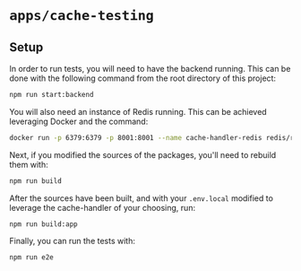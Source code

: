 # `apps/cache-testing`

## Setup

In order to run tests, you will need to have the backend running. This can be done with the following command from the root directory of this project:

```bash
npm run start:backend
```

You will also need an instance of Redis running. This can be achieved leveraging Docker and the command:

```bash
docker run -p 6379:6379 -p 8001:8001 --name cache-handler-redis redis/redis-stack:latest
```


Next, if you modified the sources of the packages, you'll need to rebuild them with:

```bash
npm run build
```

After the sources have been built, and with your `.env.local` modified to leverage the cache-handler of your choosing, run:

```
npm run build:app
```

Finally, you can run the tests with:

```
npm run e2e
```
